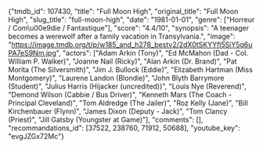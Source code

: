 {"tmdb_id": 107430, "title": "Full Moon High", "original_title": "Full Moon High", "slug_title": "full-moon-high", "date": "1981-01-01", "genre": ["Horreur / Com\u00e9die / Fantastique"], "score": "4.4/10", "synopsis": "A teenager becomes a werewolf after a family vacation in Transylvania.", "image": "https://image.tmdb.org/t/p/w185_and_h278_bestv2/2dX0tSKYYfl5SiY5q6uPA7eS9Nm.jpg", "actors": ["Adam Arkin (Tony)", "Ed McMahon (Dad - Col. William P. Walker)", "Joanne Nail (Ricky)", "Alan Arkin (Dr. Brand)", "Pat Morita (The Silversmith)", "Jim J. Bullock (Eddie)", "Elizabeth Hartman (Miss Montgomery)", "Laurene Landon (Blondie)", "John Blyth Barrymore (Student)", "Julius Harris (Hijacker (uncredited))", "Louis Nye (Reverend)", "Demond Wilson (Cabbie / Bus Driver)", "Kenneth Mars (The Coach - Principal Cleveland)", "Tom Aldredge (The Jailer)", "Roz Kelly (Jane)", "Bill Kirchenbauer (Flynn)", "James Dixon (Deputy - Jack)", "Tom Clancy (Priest)", "Jill Gatsby (Youngster at Game)"], "comments": [], "recommandations_id": [37522, 238760, 71912, 50688], "youtube_key": "evgJZGx72Mc"}
